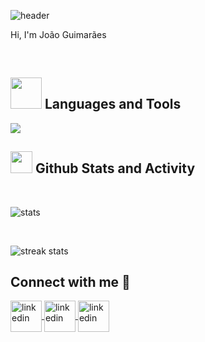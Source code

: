 ![header](https://user-images.githubusercontent.com/122754409/256884344-4de9b5c4-0bfb-4fd2-b580-673192fff834.png)


Hi, I'm João Guimarães

<!--
**joaoguimaraespro/joaoguimaraespro** is a ✨ _special_ ✨ repository because its `README.md` (this file) appears on your GitHub profile.


Here are some ideas to get you started:

- 🔭 I’m currently working on ReadinessIT
- 🌱 I’m currently learning ...
- 👯 I’m looking to collaborate on ...
- 🤔 I’m looking for help with ...
- 💬 Ask me about ... 
- 📫 How to reach me: ...
- 😄 Pronouns: ...
- ⚡ Fun fact: ... ds
-->


<br/>


## <picture><img src = "https://user-images.githubusercontent.com/122754409/256830722-2c143cb0-70c2-4529-a6b8-421ebf4bd271.png" width = 50px></picture> **Languages and Tools**


<img src="https://skillicons.dev/icons?i=java,c,cs,js,py,ts,dart,html,css,mysql,mongodb,postgres,gradle,maven,spring,angular,flutter,dotnet,nodejs,docker,git,github,gitlab,postman,idea,androidstudio,visualstudio,vscode&perline=14" />


<br/>

## <img src="https://media.giphy.com/media/iY8CRBdQXODJSCERIr/giphy.gif" width="35"><b> Github Stats and Activity</b>

<br/>


![stats](https://github-readme-stats.vercel.app/api/?username=joaoguimaraespro&show_icons=true&include_all_commits=true&count_private=true&theme=react&hide_border=true&bg_color=1F222E&title_color=C5D0D1&icon_color=F8D866&border_radius=10)


<br/>
<!--
<img  src="https://github-readme-stats.vercel.app/api/top-langs/?username=joaoguimaraespro&theme=react&layout=donut&hide_border=true&title_color=C5D0D1&border_radius=10&bg_color=1F222E&no-frame=true&langs_count=4"/>
-->


![streak stats](https://github-readme-streak-stats.herokuapp.com?user=joaoguimaraespro&theme=dracula&background=1F222E&hide_border=true&border_radius=10&date_format=j%2Fn%5B%2FY%5D&mode=weekly&ring=A7D3D1&sideNums=DDDDDD&currStreakNum=3EC4FF&fire=A7D3D1&sideLabels=A7D3D1&currStreakLabel=3EC4FF)




## Connect with me 🤝

<p >
<a href="https://www.linkedin.com/in/joaoguimaraes2000/" target="blank"><img align="center" src="https://github-production-user-asset-6210df.s3.amazonaws.com/122754409/256609979-dbe4a8fc-2bdf-4b3d-b0d8-c4e783153805.png" alt="linkedin" height="50" width="50" />
<a href="https://github.com/joaoguimaraespro" target="blank"><img align="center" src="https://user-images.githubusercontent.com/122754409/256825847-1281f013-edd8-468e-b073-b856c9d940d7.png" alt="linkedin" height="50" width="50" />
<a href="mailto:joaoguimaraes.pro@hotmail.com" target="blank"><img align="center" src="https://user-images.githubusercontent.com/122754409/256825345-33393330-313f-45c9-9e67-7428fc20de4d.png" alt="linkedin" height="50" width="50" />  
</p>
